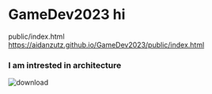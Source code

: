 # GameDev2023 hi
public/index.html
https://aidanzutz.github.io/GameDev2023/public/index.html

<h3>   I am intrested in architecture</h3>

![download](https://github.com/AidanZutz/GameDev2023/assets/144492708/196e70d5-9830-4830-b874-c81f60e5ca0e)
